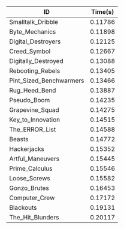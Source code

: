 |ID|Time(s)|
|-|-|
|Smalltalk_Dribble|0.11786|
|Byte_Mechanics|0.11898|
|Digital_Destroyers|0.12125|
|Creed_Symbol|0.12667|
|Digitally_Destroyed|0.13088|
|Rebooting_Rebels|0.13405|
|Pint_Sized_Benchwarmers|0.13466|
|Rug_Heed_Bend|0.13887|
|Pseudo_Boom|0.14235|
|Grapevine_Squad|0.14275|
|Key_to_Innovation|0.14515|
|The_ERROR_List|0.14588|
|Beasts|0.14772|
|Hackerjacks|0.15352|
|Artful_Maneuvers|0.15445|
|Prime_Calculus|0.15546|
|Loose_Screws|0.15582|
|Gonzo_Brutes|0.16453|
|Computer_Crew|0.17172|
|Blackouts|0.19131|
|The_Hit_Blunders|0.20117|
